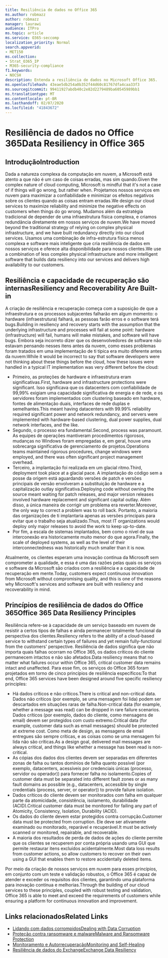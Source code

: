```yaml
---
title: Resiliência de dados no Office 365
ms.author: robmazz
author: robmazz
manager: laurawi
audience: ITPro
ms.topic: article
ms.service: O365-seccomp
localization_priority: Normal
search.appverid:
- MET150
ms.collection:
- Strat_O365_IP
- M365-security-compliance
f1.keywords:
- NOCSH
description: Entenda a resiliência de dados no Microsoft Office 365.
ms.openlocfilehash: 43eae5db254a0b352f44d60c81767dfa4caa33f3
ms.sourcegitcommit: 99411927abdb40c2e82d2279489ba60545989bb1
ms.translationtype: MT
ms.contentlocale: pt-BR
ms.lasthandoff: 02/07/2020
ms.locfileid: "41843672"
---
```

# <a name="data-resiliency-in-office-365"></a><span data-ttu-id="1f723-103">Resiliência de dados no Office 365</span><span class="sxs-lookup"><span data-stu-id="1f723-103">Data Resiliency in Office 365</span></span>

## <a name="introduction"></a><span data-ttu-id="1f723-104">Introdução</span><span class="sxs-lookup"><span data-stu-id="1f723-104">Introduction</span></span>

<span data-ttu-id="1f723-105">Dada a natureza complexa da computação em nuvem, a Microsoft está atento a que não é um caso de coisas erradas, mas sim quando.</span><span class="sxs-lookup"><span data-stu-id="1f723-105">Given the complex nature of cloud computing, Microsoft is mindful that it's not a case of if things will go wrong, but rather when.</span></span> <span data-ttu-id="1f723-106">Projetamos nossos serviços em nuvem para maximizar a confiabilidade e minimizar os efeitos negativos sobre os clientes quando as coisas entram erradas.</span><span class="sxs-lookup"><span data-stu-id="1f723-106">We design our cloud services to maximize reliability and minimize the negative effects on customers when things do go wrong.</span></span> <span data-ttu-id="1f723-107">Mudamos além da estratégia tradicional de depender de uma infraestrutura física complexa, e criamos redundância diretamente em nossos serviços de nuvem.</span><span class="sxs-lookup"><span data-stu-id="1f723-107">We have moved beyond the traditional strategy of relying on complex physical infrastructure, and we have built redundancy directly into our cloud services.</span></span> <span data-ttu-id="1f723-108">Usamos uma combinação de infra-estrutura física menos complexa e software mais inteligente que cria resiliência de dados em nossos serviços e oferece alta disponibilidade para nossos clientes.</span><span class="sxs-lookup"><span data-stu-id="1f723-108">We use a combination of less complex physical infrastructure and more intelligent software that builds data resiliency into our services and delivers high availability to our customers.</span></span> 

## <a name="resiliency-and-recoverability-are-built-in"></a><span data-ttu-id="1f723-109">Resiliência e capacidade de recuperação são internas</span><span class="sxs-lookup"><span data-stu-id="1f723-109">Resiliency and Recoverability Are Built-in</span></span> 

<span data-ttu-id="1f723-110">A criação de resiliência e recuperação começa com a suposição de que a infraestrutura e os processos subjacentes falharão em algum momento: o hardware (infraestrutura) falhará, as pessoas farão erros e o software terá bugs.</span><span class="sxs-lookup"><span data-stu-id="1f723-110">Building in resiliency and recovery starts with the assumption that the underlying infrastructure and processes will fail at some point: hardware (infrastructure) will fail, humans will make mistakes, and software will have bugs.</span></span> <span data-ttu-id="1f723-111">Embora seja incorreto dizer que os desenvolvedores de software não estavam pensando nesses itens antes da nuvem, como esses problemas foram tratados em uma implementação de ti típica era muito diferente antes da nuvem:</span><span class="sxs-lookup"><span data-stu-id="1f723-111">While it would be incorrect to say that software developers were not thinking about these things before the cloud, how these issues were handled in a typical IT implementation was very different before the cloud:</span></span>

- <span data-ttu-id="1f723-112">Primeiro, as proteções de hardware e infraestrutura eram significativas.</span><span class="sxs-lookup"><span data-stu-id="1f723-112">First, hardware and infrastructure protections were significant.</span></span> <span data-ttu-id="1f723-113">Isso significava que os datacenters com confiabilidade de 99,99% exigiam uma capacidade significativa de energia e de rede, e os servidores foram implementados com clustering baseado em hardware, fontes de alimentação duais, interfaces de rede duplas e semelhantes.</span><span class="sxs-lookup"><span data-stu-id="1f723-113">This meant having datacenters with 99.99% reliability required significant power and network redundancy, and servers were implemented with hardware-based clustering, dual power supplies, dual network interfaces, and the like.</span></span> 
- <span data-ttu-id="1f723-114">Segundo, o processo era fundamental.</span><span class="sxs-lookup"><span data-stu-id="1f723-114">Second, process was paramount.</span></span> <span data-ttu-id="1f723-115">As equipes de operações mantiveram procedimentos rigorosos, mudanças no Windows foram empregadas e, em geral, houve uma sobrecarga significativa de gerenciamento de projetos.</span><span class="sxs-lookup"><span data-stu-id="1f723-115">Operations teams maintained rigorous procedures, change windows were employed, and there was often significant project management overhead.</span></span> 
- <span data-ttu-id="1f723-116">Terceiro, a implantação foi realizada em um glacial ritmo.</span><span class="sxs-lookup"><span data-stu-id="1f723-116">Third, deployment took place at a glacial pace.</span></span> <span data-ttu-id="1f723-117">A implantação do código sem a posse da origem está aguardando versões de patch e versões principais de versão envolveram a substituição de hardware e a capitalização outlay significativa.</span><span class="sxs-lookup"><span data-stu-id="1f723-117">Deploying code without owning the source meant waiting for patch releases, and major version releases involved hardware replacement and significant capital outlay.</span></span> <span data-ttu-id="1f723-118">Além disso, a única maneira de corrigir um problema era reverter.</span><span class="sxs-lookup"><span data-stu-id="1f723-118">Moreover, the only way to correct a problem was to roll back.</span></span> <span data-ttu-id="1f723-119">Portanto, a maioria das organizações de ti implantaria apenas as versões principais para evitar que o trabalho seja atualizado.</span><span class="sxs-lookup"><span data-stu-id="1f723-119">Thus, most IT organizations would deploy only major releases to avoid the work to keep up-to-date.</span></span> 
- <span data-ttu-id="1f723-120">Por fim, a escala de sistemas implantados, bem como o nível de sua interconexão era historicamente muito menor do que agora.</span><span class="sxs-lookup"><span data-stu-id="1f723-120">Finally, the scale of deployed systems, as well as the level of their interconnectedness was historically much smaller than it is now.</span></span> 

<span data-ttu-id="1f723-121">Atualmente, os clientes esperam uma inovação contínua da Microsoft sem comprometer a qualidade, e essa é uma das razões pelas quais os serviços e software da Microsoft são criados com a resiliência e a capacidade de recuperação em mente.</span><span class="sxs-lookup"><span data-stu-id="1f723-121">Today, customers expect continuous innovation from Microsoft without compromising quality, and this is one of the reasons why Microsoft's services and software are built with resiliency and recoverability in mind.</span></span> 

## <a name="office-365-data-resiliency-principles"></a><span data-ttu-id="1f723-122">Princípios de resiliência de dados do Office 365</span><span class="sxs-lookup"><span data-stu-id="1f723-122">Office 365 Data Resiliency Principles</span></span>

<span data-ttu-id="1f723-123">Resiliência refere-se à capacidade de um serviço baseado em nuvem de resistir a certos tipos de falhas e ainda permanecer totalmente funcional da perspectiva dos clientes.</span><span class="sxs-lookup"><span data-stu-id="1f723-123">Resiliency refers to the ability of a cloud-based service to withstand certain types of failures and yet remain fully-functional from the customers' perspective.</span></span> <span data-ttu-id="1f723-124">Resiliência de dados significa que não importa quais falhas ocorram no Office 365, os dados críticos do cliente permanecem intactos e não são afetados.</span><span class="sxs-lookup"><span data-stu-id="1f723-124">Data resiliency means that no matter what failures occur within Office 365, critical customer data remains intact and unaffected.</span></span> <span data-ttu-id="1f723-125">Para esse fim, os serviços do Office 365 foram projetados em torno de cinco princípios de resiliência específicos:</span><span class="sxs-lookup"><span data-stu-id="1f723-125">To that end, Office 365 services have been designed around five specific resiliency principles:</span></span>

- <span data-ttu-id="1f723-126">Há dados críticos e não críticos.</span><span class="sxs-lookup"><span data-stu-id="1f723-126">There is critical and non-critical data.</span></span> <span data-ttu-id="1f723-127">Dados não críticos (por exemplo, se uma mensagem foi lida) podem ser descartados em situações raras de falha.</span><span class="sxs-lookup"><span data-stu-id="1f723-127">Non-critical data (for example, whether a message was read) can be dropped in rare failure scenarios.</span></span> <span data-ttu-id="1f723-128">Dados críticos (por exemplo, dados do cliente, como mensagens de email) devem ser protegidos com custo extremo.</span><span class="sxs-lookup"><span data-stu-id="1f723-128">Critical data (for example, customer data such as email messages) should be protected at extreme cost.</span></span> <span data-ttu-id="1f723-129">Como meta de design, as mensagens de email entregues são sempre críticas, e as coisas como se uma mensagem foi lida não são críticas.</span><span class="sxs-lookup"><span data-stu-id="1f723-129">As a design goal, delivered mail messages are always critical, and things like whether a message has been read is non-critical.</span></span> 
- <span data-ttu-id="1f723-130">As cópias dos dados dos clientes devem ser separadas em diferentes zonas de falha ou tantos domínios de falha quanto possível (por exemplo, datacenters, acessíveis por credenciais únicas (processo, servidor ou operador)) para fornecer falha no isolamento.</span><span class="sxs-lookup"><span data-stu-id="1f723-130">Copies of customer data must be separated into different fault zones or as many fault domains as possible (e.g., datacenters, accessible by single credentials (process, server, or operator)) to provide failure isolation.</span></span> 
- <span data-ttu-id="1f723-131">Dados críticos do cliente devem ser monitorados com falha em qualquer parte da atomicidade, consistência, isolamento, durabilidade (ACID).</span><span class="sxs-lookup"><span data-stu-id="1f723-131">Critical customer data must be monitored for failing any part of Atomicity, Consistency, Isolation, Durability (ACID).</span></span> 
- <span data-ttu-id="1f723-132">Os dados do cliente devem estar protegidos contra corrupção.</span><span class="sxs-lookup"><span data-stu-id="1f723-132">Customer data must be protected from corruption.</span></span> <span data-ttu-id="1f723-133">Ele deve ser ativamente examinado ou monitorado, reparável e recuperável.</span><span class="sxs-lookup"><span data-stu-id="1f723-133">It must be actively scanned or monitored, repairable, and recoverable.</span></span> 
- <span data-ttu-id="1f723-134">A maioria dos resultados de perda de dados de ações do cliente permite que os clientes se recuperem por conta própria usando uma GUI que permite restaurar itens excluídos acidentalmente.</span><span class="sxs-lookup"><span data-stu-id="1f723-134">Most data loss results from customer actions, so allow customers to recover on their own using a GUI that enables them to restore accidentally deleted items.</span></span> 
 
<span data-ttu-id="1f723-135">Por meio da criação de nossos serviços em nuvem para esses princípios, em conjunto com um teste e validação robustos, o Office 365 é capaz de atender e exceder os requisitos dos clientes, garantindo uma plataforma para inovação contínua e melhorias.</span><span class="sxs-lookup"><span data-stu-id="1f723-135">Through the building of our cloud services to these principles, coupled with robust testing and validation, Office 365 is able to meet and exceed the requirements of customers while ensuring a platform for continuous innovation and improvement.</span></span> 

## <a name="related-links"></a><span data-ttu-id="1f723-136">Links relacionados</span><span class="sxs-lookup"><span data-stu-id="1f723-136">Related Links</span></span>

- [<span data-ttu-id="1f723-137">Lidando com dados corrompidos</span><span class="sxs-lookup"><span data-stu-id="1f723-137">Dealing with Data Corruption</span></span>](office-365-dealing-with-data-corruption.md)
- [<span data-ttu-id="1f723-138">Proteção contra ransomware e malware</span><span class="sxs-lookup"><span data-stu-id="1f723-138">Malware and Ransomware Protection</span></span>](office-365-malware-and-ransomware-protection.md)
- [<span data-ttu-id="1f723-139">Monitoramento e Autorrecuperação</span><span class="sxs-lookup"><span data-stu-id="1f723-139">Monitoring and Self-Healing</span></span>](office-365-monitoring-and-self-healing.md)
- [<span data-ttu-id="1f723-140">Resiliência de dados do Exchange</span><span class="sxs-lookup"><span data-stu-id="1f723-140">Exchange Data Resiliency</span></span>](office-365-exchange-data-resiliency.md)